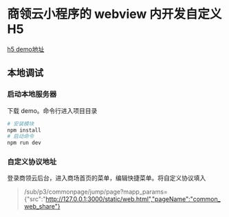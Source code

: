 # 商领云小程序的 webview 内开发自定义 H5

[h5 demo地址](https://github.com/leapcloud/mp-webview-demo)

## 本地调试

### 启动本地服务器
下载 demo。命令行进入项目目录
``` bash
# 安装模块
npm install
# 启动命令
npm run dev
```

### 自定义协议地址
登录商领云后台，进入商场首页的菜单，编辑快捷菜单。将自定义协议填入
> /sub/p3/commonpage/jump/page?mapp_params={"src":"http://127.0.0.1:3000/static/web.html","pageName":"common_web_share"}

